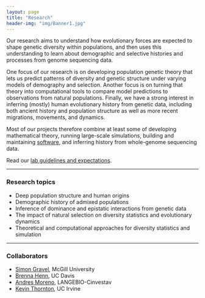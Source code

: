 ```yaml
---
layout: page
title: "Research"
header-img: "img/Banner1.jpg"
---
```


Our research aims to understand how evolutionary forces are expected to shape
genetic diversity within populations, and then uses this understanding to learn
about demographic and selective histories and processes from genome sequencing
data.

One focus of our research is on developing population genetic theory that lets
us predict patterns of diversity and genetic structure under varying models of
demography and selection. Another focus is on turning that theory into
computational tools to compare model predictions to observations from natural
populations. Finally, we have a strong interest in inferring (mostly) human
evolutionary history from genetic data, including both ancient history and
population structure as well as more recent migrations, movements, and
dynamics.

Most of our projects therefore combine at least some of developing mathematical
theory, running large-scale simulations, building and maintaining
[software](5_software.html), and inferring history from whole-genome sequencing
data.

Read our [lab guidelines and expectations](LabGuidlines/Ragsdale-Lab-Expectations.pdf).

---

### Research topics

- Deep population structure and human origins
- Demographic history of admixed populations
- Inference of dominance and epistatic interactions from genetic data
- The impact of natural selection on diversity statistics and evolutionary
  dynamics
- Theoretical and computational approaches for diversity statistics and
  simulation

---

### Collaborators

- [Simon Gravel](https://gravellab.github.io/), McGill University
- [Brenna Henn](http://hennlab.ucdavis.edu/), UC Davis
- [Andres Moreno](http://www.morenolab.org/), LANGEBIO-Cinvestav
- [Kevin Thornton](http://www.molpopgen.org/), UC Irvine
